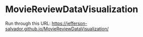 # MovieReviewDataVisualization

Run through this URL: https://jefferson-salvador.github.io/MovieReviewDataVisualization/
